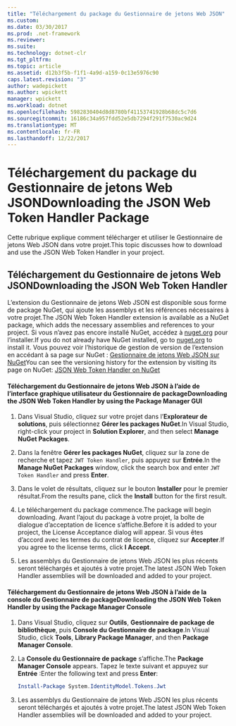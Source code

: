 ```yaml
---
title: "Téléchargement du package du Gestionnaire de jetons Web JSON"
ms.custom: 
ms.date: 03/30/2017
ms.prod: .net-framework
ms.reviewer: 
ms.suite: 
ms.technology: dotnet-clr
ms.tgt_pltfrm: 
ms.topic: article
ms.assetid: d12b3f5b-f1f1-4a9d-a159-0c13e5976c90
caps.latest.revision: "3"
author: wadepickett
ms.author: wpickett
manager: wpickett
ms.workload: dotnet
ms.openlocfilehash: 5982830404d8d8780bf41153741928b68dc5c7d6
ms.sourcegitcommit: 16186c34a957fdd52e5db7294f291f7530ac9d24
ms.translationtype: MT
ms.contentlocale: fr-FR
ms.lasthandoff: 12/22/2017
---
```

# <a name="downloading-the-json-web-token-handler-package"></a><span data-ttu-id="772a8-102">Téléchargement du package du Gestionnaire de jetons Web JSON</span><span class="sxs-lookup"><span data-stu-id="772a8-102">Downloading the JSON Web Token Handler Package</span></span>
<span data-ttu-id="772a8-103">Cette rubrique explique comment télécharger et utiliser le Gestionnaire de jetons Web JSON dans votre projet.</span><span class="sxs-lookup"><span data-stu-id="772a8-103">This topic discusses how to download and use the JSON Web Token Handler in your project.</span></span>  
  
## <a name="downloading-the-json-web-token-handler"></a><span data-ttu-id="772a8-104">Téléchargement du Gestionnaire de jetons Web JSON</span><span class="sxs-lookup"><span data-stu-id="772a8-104">Downloading the JSON Web Token Handler</span></span>  
 <span data-ttu-id="772a8-105">L’extension du Gestionnaire de jetons Web JSON est disponible sous forme de package NuGet, qui ajoute les assemblys et les références nécessaires à votre projet.</span><span class="sxs-lookup"><span data-stu-id="772a8-105">The JSON Web Token Handler extension is available as a NuGet package, which adds the necessary assemblies and references to your project.</span></span> <span data-ttu-id="772a8-106">Si vous n’avez pas encore installé NuGet, accédez à [nuget.org](http://nuget.org) pour l’installer.</span><span class="sxs-lookup"><span data-stu-id="772a8-106">If you do not already have NuGet installed, go to [nuget.org](http://nuget.org) to install it.</span></span> <span data-ttu-id="772a8-107">Vous pouvez voir l’historique de gestion de version de l’extension en accédant à sa page sur NuGet : [Gestionnaire de jetons Web JSON sur NuGet](http://www.nuget.org/packages/System.IdentityModel.Tokens.Jwt/)</span><span class="sxs-lookup"><span data-stu-id="772a8-107">You can see the versioning history for the extension by visiting its page on NuGet: [JSON Web Token Handler on NuGet](http://www.nuget.org/packages/System.IdentityModel.Tokens.Jwt/)</span></span>  
  
#### <a name="downloading-the-json-web-token-handler-by-using-the-package-manager-gui"></a><span data-ttu-id="772a8-108">Téléchargement du Gestionnaire de jetons Web JSON à l’aide de l’interface graphique utilisateur du Gestionnaire de package</span><span class="sxs-lookup"><span data-stu-id="772a8-108">Downloading the JSON Web Token Handler by using the Package Manager GUI</span></span>  
  
1.  <span data-ttu-id="772a8-109">Dans Visual Studio, cliquez sur votre projet dans l’**Explorateur de solutions**, puis sélectionnez **Gérer les packages NuGet**.</span><span class="sxs-lookup"><span data-stu-id="772a8-109">In Visual Studio, right-click your project in **Solution Explorer**, and then select **Manage NuGet Packages**.</span></span>  
  
2.  <span data-ttu-id="772a8-110">Dans la fenêtre **Gérer les packages NuGet**, cliquez sur la zone de recherche et tapez `JWT Token Handler`, puis appuyez sur **Entrée**.</span><span class="sxs-lookup"><span data-stu-id="772a8-110">In the **Manage NuGet Packages** window, click the search box and enter `JWT Token Handler` and press **Enter**.</span></span>  
  
3.  <span data-ttu-id="772a8-111">Dans le volet de résultats, cliquez sur le bouton **Installer** pour le premier résultat.</span><span class="sxs-lookup"><span data-stu-id="772a8-111">From the results pane, click the **Install** button for the first result.</span></span>  
  
4.  <span data-ttu-id="772a8-112">Le téléchargement du package commence.</span><span class="sxs-lookup"><span data-stu-id="772a8-112">The package will begin downloading.</span></span> <span data-ttu-id="772a8-113">Avant l’ajout du package à votre projet, la boîte de dialogue d’acceptation de licence s’affiche.</span><span class="sxs-lookup"><span data-stu-id="772a8-113">Before it is added to your project, the License Acceptance dialog will appear.</span></span> <span data-ttu-id="772a8-114">Si vous êtes d’accord avec les termes du contrat de licence, cliquez sur **Accepter**.</span><span class="sxs-lookup"><span data-stu-id="772a8-114">If you agree to the license terms, click **I Accept**.</span></span>  
  
5.  <span data-ttu-id="772a8-115">Les assemblys du Gestionnaire de jetons Web JSON les plus récents seront téléchargés et ajoutés à votre projet.</span><span class="sxs-lookup"><span data-stu-id="772a8-115">The latest JSON Web Token Handler assemblies will be downloaded and added to your project.</span></span>  
  
#### <a name="downloading-the-json-web-token-handler-by-using-the-package-manager-console"></a><span data-ttu-id="772a8-116">Téléchargement du Gestionnaire de jetons Web JSON à l’aide de la console du Gestionnaire de package</span><span class="sxs-lookup"><span data-stu-id="772a8-116">Downloading the JSON Web Token Handler by using the Package Manager Console</span></span>  
  
1.  <span data-ttu-id="772a8-117">Dans Visual Studio, cliquez sur **Outils**, **Gestionnaire de package de bibliothèque**, puis **Console du Gestionnaire de package**.</span><span class="sxs-lookup"><span data-stu-id="772a8-117">In Visual Studio, click **Tools**, **Library Package Manager**, and then **Package Manager Console**.</span></span>  
  
2.  <span data-ttu-id="772a8-118">La **Console du Gestionnaire de package** s’affiche.</span><span class="sxs-lookup"><span data-stu-id="772a8-118">The **Package Manager Console** appears.</span></span> <span data-ttu-id="772a8-119">Tapez le texte suivant et appuyez sur **Entrée** :</span><span class="sxs-lookup"><span data-stu-id="772a8-119">Enter the following text and press **Enter**:</span></span>  
  
    ```powershell  
    Install-Package System.IdentityModel.Tokens.Jwt  
    ```  
  
3.  <span data-ttu-id="772a8-120">Les assemblys du Gestionnaire de jetons Web JSON les plus récents seront téléchargés et ajoutés à votre projet.</span><span class="sxs-lookup"><span data-stu-id="772a8-120">The latest JSON Web Token Handler assemblies will be downloaded and added to your project.</span></span>
